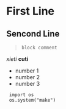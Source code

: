 # First Line
## Sencond Line

>     block comment

*xieti*
**cuti**
* number 1
* number 2
* number 3

``` 
 import os 
 os.system("make")
```